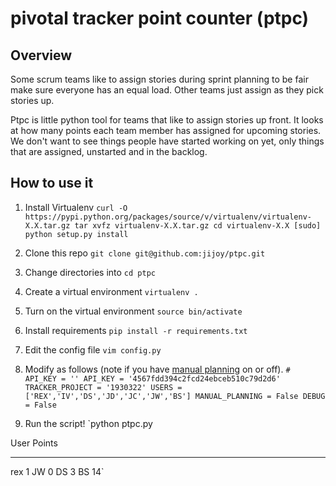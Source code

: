 # pivotal tracker point counter (ptpc)

## Overview

Some scrum teams like to assign stories during sprint planning to be fair make sure everyone has an equal load. Other teams just assign as they pick stories up.

Ptpc is little python tool for teams that like to assign stories up front. It looks at how many points each team member has assigned for upcoming stories. We don't want to see things people have started working on yet, only things that are assigned, unstarted and in the backlog.

## How to use it

1. Install Virtualenv
`curl -O https://pypi.python.org/packages/source/v/virtualenv/virtualenv-X.X.tar.gz
tar xvfz virtualenv-X.X.tar.gz
cd virtualenv-X.X
[sudo] python setup.py install`

1. Clone this repo
`git clone git@github.com:jijoy/ptpc.git`

1. Change directories into
`cd ptpc`

1. Create a virtual environment
`virtualenv .`

1. Turn on the virtual environment
`source bin/activate`

1. Install requirements
`pip install -r requirements.txt`

1. Edit the config file
`vim config.py`

1. Modify as follows (note if you have [manual planning](https://www.pivotaltracker.com/blog/manual-planning-trackers-ui-api/) on or off).
`# API_KEY = ''
API_KEY = '4567fdd394c2fcd24ebceb510c79d2d6'
TRACKER_PROJECT = '1930322'
USERS = ['REX','IV','DS','JD','JC','JW','BS']
MANUAL_PLANNING = False
DEBUG = False`

1. Run the script!
`python ptpc.py

User      Points
------  --------
rex            1
JW             0
DS             3
BS            14`



